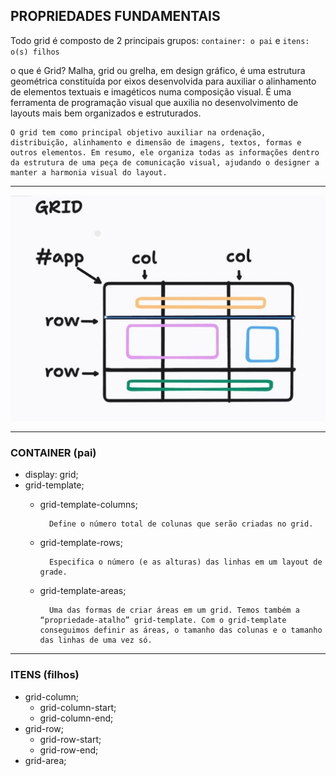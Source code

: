 ## PROPRIEDADES FUNDAMENTAIS

Todo grid é composto de 2 principais grupos:
`container: o pai` e `itens: o(s) filhos`

o que é Grid?
    Malha, grid ou grelha, em design gráfico, é uma estrutura geométrica constituída por eixos desenvolvida para auxiliar o alinhamento de elementos textuais e imagéticos numa composição visual. É uma ferramenta de programação visual que auxilia no desenvolvimento de layouts mais bem organizados e estruturados.

    O grid tem como principal objetivo auxiliar na ordenação, distribuição, alinhamento e dimensão de imagens, textos, formas e outros elementos. Em resumo, ele organiza todas as informações dentro da estrutura de uma peça de comunicação visual, ajudando o designer a manter a harmonia visual do layout.
---

![image description](/img/gridDrawing.jpg)

---
### CONTAINER (pai)

- display: grid;
- grid-template;
    - grid-template-columns;
      
            Define o número total de colunas que serão criadas no grid.
    - grid-template-rows;
      
            Especifica o número (e as alturas) das linhas em um layout de grade.
    - grid-template-areas;
           
            Uma das formas de criar áreas em um grid. Temos também a “propriedade-atalho” grid-template. Com o grid-template conseguimos definir as áreas, o tamanho das colunas e o tamanho das linhas de uma vez só.
    
---
### ITENS (filhos)

- grid-column;
    - grid-column-start;
    - grid-column-end;
- grid-row;
    - grid-row-start;
    - grid-row-end;      
- grid-area;      
